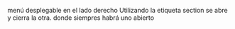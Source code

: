 menú desplegable en el lado derecho
Utilizando la etiqueta section se abre y cierra la otra. donde siempres habrá uno abierto
